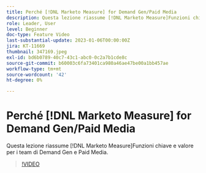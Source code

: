 ```yaml
---
title: Perché [!DNL Marketo Measure] for Demand Gen/Paid Media
description: Questa lezione riassume [!DNL Marketo Measure]Funzioni chiave e valore per i team di Demand Gen e Paid Media.
role: Leader, User
level: Beginner
doc-type: Feature Video
last-substantial-update: 2023-01-06T00:00:00Z
jira: KT-11669
thumbnail: 347169.jpeg
exl-id: bd6b0789-40c7-43c1-abc0-0c2a7b1cde8c
source-git-commit: b60003c6fa73401ca980a46ae47be00a1bb457ae
workflow-type: tm+mt
source-wordcount: '42'
ht-degree: 0%

---
```


# Perché [!DNL Marketo Measure] for Demand Gen/Paid Media

Questa lezione riassume [!DNL Marketo Measure]Funzioni chiave e valore per i team di Demand Gen e Paid Media.

>[!VIDEO](https://video.tv.adobe.com/v/347169/?quality=12&learn=on)
